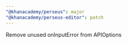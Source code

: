 ```yaml
---
"@khanacademy/perseus": major
"@khanacademy/perseus-editor": patch
---
```


Remove unused onInputError from APIOptions

